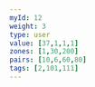 ```yaml
---
myId: 12
weight: 3
type: user
value: [37,1,1,1]
zones: [1,30,200]
pairs: [10,6,60,80]
tags: [2,101,111]
---
```

